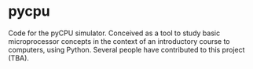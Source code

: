 # pycpu

Code for the pyCPU simulator. 
Conceived as a tool to study basic microprocessor concepts
in the context of an introductory course to computers, using Python.
Several people have contributed to this project (TBA).

